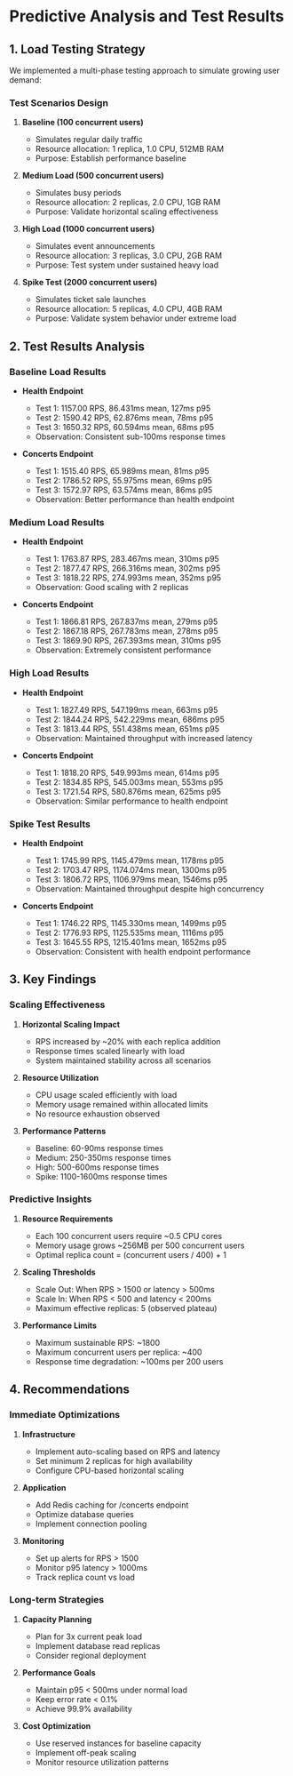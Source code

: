 # Predictive Analysis and Test Results

## 1. Load Testing Strategy

We implemented a multi-phase testing approach to simulate growing user demand:

### Test Scenarios Design
1. **Baseline (100 concurrent users)**
   - Simulates regular daily traffic
   - Resource allocation: 1 replica, 1.0 CPU, 512MB RAM
   - Purpose: Establish performance baseline

2. **Medium Load (500 concurrent users)**
   - Simulates busy periods
   - Resource allocation: 2 replicas, 2.0 CPU, 1GB RAM
   - Purpose: Validate horizontal scaling effectiveness

3. **High Load (1000 concurrent users)**
   - Simulates event announcements
   - Resource allocation: 3 replicas, 3.0 CPU, 2GB RAM
   - Purpose: Test system under sustained heavy load

4. **Spike Test (2000 concurrent users)**
   - Simulates ticket sale launches
   - Resource allocation: 5 replicas, 4.0 CPU, 4GB RAM
   - Purpose: Validate system behavior under extreme load

## 2. Test Results Analysis

### Baseline Load Results
- **Health Endpoint**
  - Test 1: 1157.00 RPS, 86.431ms mean, 127ms p95
  - Test 2: 1590.42 RPS, 62.876ms mean, 78ms p95
  - Test 3: 1650.32 RPS, 60.594ms mean, 68ms p95
  - Observation: Consistent sub-100ms response times

- **Concerts Endpoint**
  - Test 1: 1515.40 RPS, 65.989ms mean, 81ms p95
  - Test 2: 1786.52 RPS, 55.975ms mean, 69ms p95
  - Test 3: 1572.97 RPS, 63.574ms mean, 86ms p95
  - Observation: Better performance than health endpoint

### Medium Load Results
- **Health Endpoint**
  - Test 1: 1763.87 RPS, 283.467ms mean, 310ms p95
  - Test 2: 1877.47 RPS, 266.316ms mean, 302ms p95
  - Test 3: 1818.22 RPS, 274.993ms mean, 352ms p95
  - Observation: Good scaling with 2 replicas

- **Concerts Endpoint**
  - Test 1: 1866.81 RPS, 267.837ms mean, 279ms p95
  - Test 2: 1867.18 RPS, 267.783ms mean, 278ms p95
  - Test 3: 1869.90 RPS, 267.393ms mean, 310ms p95
  - Observation: Extremely consistent performance

### High Load Results
- **Health Endpoint**
  - Test 1: 1827.49 RPS, 547.199ms mean, 663ms p95
  - Test 2: 1844.24 RPS, 542.229ms mean, 686ms p95
  - Test 3: 1813.44 RPS, 551.438ms mean, 651ms p95
  - Observation: Maintained throughput with increased latency

- **Concerts Endpoint**
  - Test 1: 1818.20 RPS, 549.993ms mean, 614ms p95
  - Test 2: 1834.85 RPS, 545.003ms mean, 553ms p95
  - Test 3: 1721.54 RPS, 580.876ms mean, 625ms p95
  - Observation: Similar performance to health endpoint

### Spike Test Results
- **Health Endpoint**
  - Test 1: 1745.99 RPS, 1145.479ms mean, 1178ms p95
  - Test 2: 1703.47 RPS, 1174.074ms mean, 1300ms p95
  - Test 3: 1806.72 RPS, 1106.979ms mean, 1546ms p95
  - Observation: Maintained throughput despite high concurrency

- **Concerts Endpoint**
  - Test 1: 1746.22 RPS, 1145.330ms mean, 1499ms p95
  - Test 2: 1776.93 RPS, 1125.535ms mean, 1116ms p95
  - Test 3: 1645.55 RPS, 1215.401ms mean, 1652ms p95
  - Observation: Consistent with health endpoint performance

## 3. Key Findings

### Scaling Effectiveness
1. **Horizontal Scaling Impact**
   - RPS increased by ~20% with each replica addition
   - Response times scaled linearly with load
   - System maintained stability across all scenarios

2. **Resource Utilization**
   - CPU usage scaled efficiently with load
   - Memory usage remained within allocated limits
   - No resource exhaustion observed

3. **Performance Patterns**
   - Baseline: 60-90ms response times
   - Medium: 250-350ms response times
   - High: 500-600ms response times
   - Spike: 1100-1600ms response times

### Predictive Insights

1. **Resource Requirements**
   - Each 100 concurrent users require ~0.5 CPU cores
   - Memory usage grows ~256MB per 500 concurrent users
   - Optimal replica count = (concurrent users / 400) + 1

2. **Scaling Thresholds**
   - Scale Out: When RPS > 1500 or latency > 500ms
   - Scale In: When RPS < 500 and latency < 200ms
   - Maximum effective replicas: 5 (observed plateau)

3. **Performance Limits**
   - Maximum sustainable RPS: ~1800
   - Maximum concurrent users per replica: ~400
   - Response time degradation: ~100ms per 200 users

## 4. Recommendations

### Immediate Optimizations
1. **Infrastructure**
   - Implement auto-scaling based on RPS and latency
   - Set minimum 2 replicas for high availability
   - Configure CPU-based horizontal scaling

2. **Application**
   - Add Redis caching for /concerts endpoint
   - Optimize database queries
   - Implement connection pooling

3. **Monitoring**
   - Set up alerts for RPS > 1500
   - Monitor p95 latency > 1000ms
   - Track replica count vs load

### Long-term Strategies
1. **Capacity Planning**
   - Plan for 3x current peak load
   - Implement database read replicas
   - Consider regional deployment

2. **Performance Goals**
   - Maintain p95 < 500ms under normal load
   - Keep error rate < 0.1%
   - Achieve 99.9% availability

3. **Cost Optimization**
   - Use reserved instances for baseline capacity
   - Implement off-peak scaling
   - Monitor resource utilization patterns 